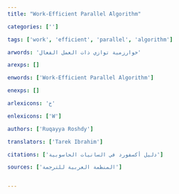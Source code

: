 ```yaml
---
title: "Work-Efficient Parallel Algorithm"

categories: ['']

tags: ['work', 'efficient', 'parallel', 'algorithm']

arwords: 'خوارزمية توازي ذات العمل الفعال'

arexps: []

enwords: ['Work-Efficient Parallel Algorithm']

enexps: []

arlexicons: 'خ'

enlexicons: ['W']

authors: ['Ruqayya Roshdy']

translators: ['Tarek Ibrahim']

citations: ['دليل أكسفورد في السانيات الحاسوبية']

sources: ['المنظمة العربية للترجمة']


---
```

